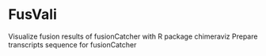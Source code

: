 # FusVali
Visualize fusion results of fusionCatcher with R package chimeraviz
Prepare transcripts sequence for fusionCatcher
